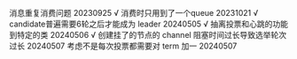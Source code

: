 消息重复消费问题 20230925 √
消费时只用到了一个queue 20231021 √
candidate普遍需要6轮之后才能成为 leader 20240505 √
抽离投票和心跳的功能到特定的类 20240506 √
创建挂了的节点的 channel 阻塞时间过长导致选举轮次过长 20240507
考虑不是每次投票都需要对 term 加一    20240507